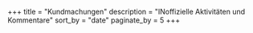 +++
title = "Kundmachungen"
description = "INoffizielle Aktivitäten und Kommentare"
sort_by = "date"
paginate_by = 5
+++
